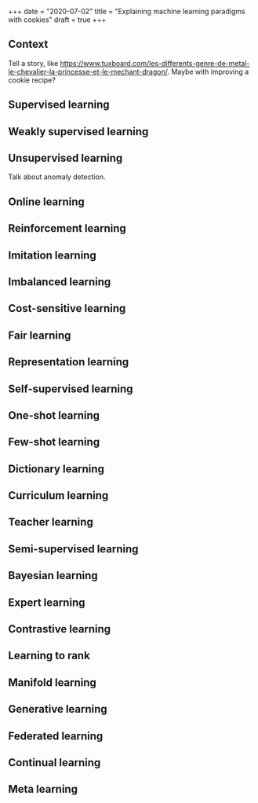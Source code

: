 +++
date = "2020-07-02"
title = "Explaining machine learning paradigms with cookies"
draft = true
+++

## Context

Tell a story, like https://www.tuxboard.com/les-differents-genre-de-metal-le-chevalier-la-princesse-et-le-mechant-dragon/. Maybe with improving a cookie recipe?

## Supervised learning

## Weakly supervised learning

## Unsupervised learning

Talk about anomaly detection.

## Online learning

## Reinforcement learning

## Imitation learning

## Imbalanced learning

## Cost-sensitive learning

## Fair learning

## Representation learning

## Self-supervised learning

## One-shot learning

## Few-shot learning

## Dictionary learning

## Curriculum learning

## Teacher learning

## Semi-supervised learning

## Bayesian learning

## Expert learning

## Contrastive learning

## Learning to rank

## Manifold learning

## Generative learning

## Federated learning

## Continual learning

## Meta learning
